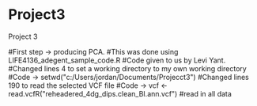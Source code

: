 # Project3
Project 3

#First step -> producing PCA.
#This was done using LIFE4136_adegent_sample_code.R
#Code given to us by Levi Yant.
#Changed lines 4 to set a working directory to my own working directory 
#Code -> setwd("c:/Users/jordan/Documents/Projecct3")
#Changed lines 190 to read the selected VCF file
#Code -> vcf <- read.vcfR("reheadered_4dg_dips.clean_BI.ann.vcf")   #read in all data

